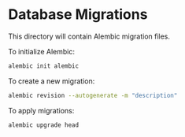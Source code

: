 # Database Migrations

This directory will contain Alembic migration files.

To initialize Alembic:
```bash
alembic init alembic
```

To create a new migration:
```bash
alembic revision --autogenerate -m "description"
```

To apply migrations:
```bash
alembic upgrade head
```
